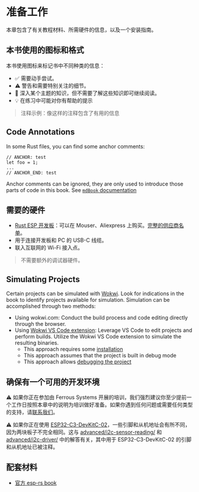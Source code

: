 # 准备工作

本章包含了有关教程材料、所需硬件的信息，以及一个安装指南。

## 本书使用的图标和格式

本书使用图标来标记书中不同种类的信息：
* ✅ 需要动手尝试。
* ⚠️ 警告和需要特别关注的细节。
* 🔎 深入某个主题的知识，但不需要了解这些知识即可继续阅读。
* 💡 在练习中可能对你有帮助的提示

> 注释示例：像这样的注释包含了有用的信息

## Code Annotations

In some Rust files, you can find some anchor comments:
```rust,ignore
// ANCHOR: test
let foo = 1;
...
// ANCHOR_END: test
```
Anchor comments can be ignored, they are only used to introduce those parts of code in this book. See [`mdBook` documentation](https://rust-lang.github.io/mdBook/format/mdbook.html#including-portions-of-a-file)

## 需要的硬件

- [Rust ESP 开发板](https://github.com/esp-rs/esp-rust-board)：可以在 Mouser、Aliexpress 上购买。[完整的供应商名单](https://github.com/esp-rs/esp-rust-board#where-to-buy)。
- 用于连接开发板和 PC 的 USB-C 线缆。
- 联入互联网的 Wi-Fi 接入点。

> 不需要额外的调试器硬件。

## Simulating Projects

Certain projects can be simulated with [Wokwi][wokwi]. Look for indications in the book to identify projects available for simulation. Simulation can be accomplished through two methods:
- Using wokwi.com: Conduct the build process and code editing directly through the browser.
- Using [Wokwi VS Code extension][wokwi-vscode]: Leverage VS Code to edit projects and perform builds. Utilize the Wokwi VS Code extension to simulate the resulting binaries.
    - This approach requires some [installation][wokwi-installation]
    - This approach assumes that the project is built in debug mode
    - This approach allows [debugging the project][wokwi-debug]

[wokwi]: https://wokwi.com/
[wokwi-vscode]: https://docs.wokwi.com/vscode/getting-started
[wokwi-installation]: https://docs.wokwi.com/vscode/getting-started#installation
[wokwi-debug]: https://docs.wokwi.com/vscode/debugging

## 确保有一个可用的开发环境
<!-- TODO: Update this comments -->

⚠️ 如果你正在参加由 Ferrous Systems 开展的培训，我们强烈建议你至少提前一个工作日按照本章中的说明为培训做好准备。如果你遇到任何问题或需要任何类型的支持，请[联系我们](https://ferrous-systems.com/contact/)。

⚠️ 如果你正在使用 [ESP32-C3-DevKitC-02](https://docs.espressif.com/projects/esp-idf/en/latest/esp32c3/hw-reference/esp32c3/user-guide-devkitc-02.html)，一些引脚和从机地址会有所不同，因为两块板子不完全相同。这与 [advanced/i2c-sensor-reading/](/advanced/i2c-sensor-reading/examples) 和 [advanced/i2c-driver/](/advanced/i2c-driver/src/) 中的解答有关，其中用于 ESP32-C3-DevKitC-02 的引脚和从机地址已被注释。

## 配套材料

- [官方 esp-rs book](https://esp-rs.github.io/book/introduction.html) 